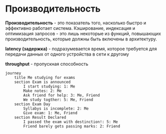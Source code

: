 # Производительность

**Производительность** - это показатель того, насколько быстро и эффективно работает система. Кэширование, индексация и оптимизация запросов - это лишь некоторые из функций, повышающих производительность, которые должны быть включены в архитектуру.

**latency (задержка)**  - подразумевается время, которое требуется для передачи данных от одного устройства в сети к другому

**throughput** - пропускная способность

```mermaid
journey
	title Me studying for exams
	section Exam is announced
		I start studying: 1: Me
		Make notes: 2: Me
		Ask friend for help: 3: Me, Friend
		We study togther: 5: Me, Friend
	section Exam Day
		Syllabys is incomplete: 2: Me
		Give exam: 1: Me, Friend
	section Result Declared
		I passed the exam with destinction!: 5: Me
		Friend barely gets passing marks: 2: Friend
```

